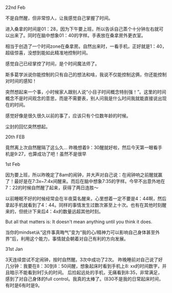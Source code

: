 22nd Feb

不是自然醒，但非常惊人，让我感觉自己掌握了时间。

进入桑拿的时间是01：28，因为下午要上班，所以告诉自己蒸个十分钟左右就可以出来了。同时在脑中想象01：40的字样。手表放在桑拿房外更衣室。

相当于创造了一个时间zone在桑拿房。自然出来时，一看手机，正好就是1：40，超级惊喜，没想到能如此精准地控制时间。

感觉自己已经掌控了时间，是个时间魔法师了。

斯多葛学派说你能控制的只有自己的想法和啥，我说不仅能控制这俩，你还能控制对时间的感知！

突然想起来一个事，小时候家人跟别人说“小目子时间概念特别强！”。这里的时间概念不是时间观念的意思，而是不需要表，别人问我是什么时间我就能直接说出现在的时间。

感觉好像是很久很久以前的事了，应该只有个位数年龄的时候。

尘封的回忆突然想起。

20th FEB

竟然离上次自然醒隔了这么久… 昨晚想着9：30醒就好啦，然后今天第一眼看手机是9:27，也算成功了吧！虽然不是很早

1st Feb

因为要上班，所以昨晚定了8am的闹钟，并大声对自己说：在闹钟响之前醒就赢了！最好是在7:3x~7:4x间醒来。而后在脑中想象7:35的字样。今早不出意外地在7：22的时候自然醒了起来，获得了两日连胜～

以前睡眠不好的时候经常会在半夜莫名醒来，心里想着一定不要是4：44啊，然后拿起手机就看到了4：44。同样的事情发生过数次甚至上十次。也有在其他时刻醒来的，但统计下来后4：4x的数量远超其他时刻。

But all that matters is: It doesn't mean anything until you think it does.

当你的mindset从“这件事真晦气”变为“我的心/精神力可以影响自己身体甚至外界”后，利用这个能力，事情就会朝着对自己有利的方向发展。

31st Jan

3天连续尝试不定闹钟，按时自然醒。3次中成功了2次。 昨晚睡前对自己说了好几分钟：我要在8：30到8：50间醒，想象起床时看到手机上8: xx的时间数字，并且暗示不能看到9打头的时间。 后捡起远处的手机，无痛看到8:35，非常满足，感到了对自己身体的full control。我真的太棒了。(830不是我的日常起床时间，有时是6有时是9。